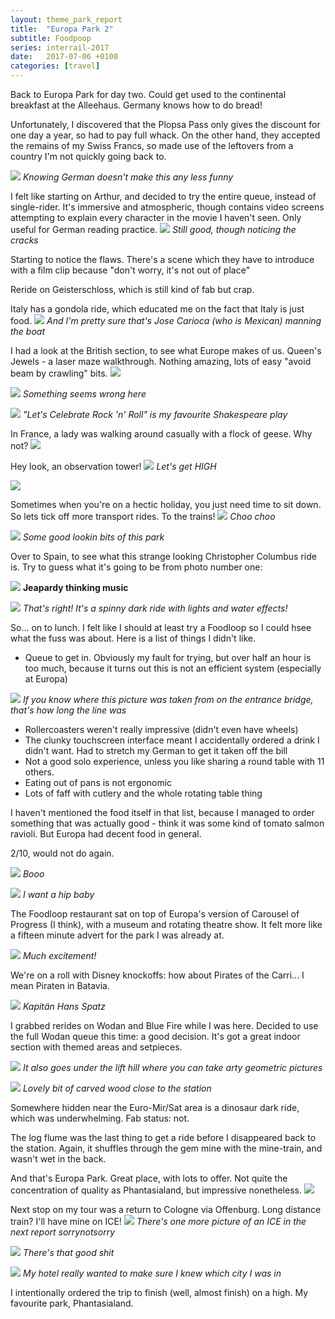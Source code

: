 ```yaml
---
layout: theme_park_report
title:  "Europa Park 2"
subtitle: Foodpoop
series: interrail-2017
date:   2017-07-06 +0100
categories: [travel]
---
```

Back to Europa Park for day two. Could get used to the continental breakfast at the Alleehaus. Germany knows how to do bread!

Unfortunately, I discovered that the Plopsa Pass only gives the discount for one day a year, so had to pay full whack. On the other hand, they accepted the remains of my Swiss Francs, so made use of the leftovers from a country I'm not quickly going back to.

![](http://i.imgur.com/FfEjgn1.jpg)
*Knowing German doesn't make this any less funny*

I felt like starting on Arthur, and decided to try the entire queue, instead of single-rider. It's immersive and atmospheric, though contains video screens attempting to explain every character in the movie I haven't seen. Only useful for German reading practice.
![](http://i.imgur.com/30K3ux9.jpg)
*Still good, though noticing the cracks*

Starting to notice the flaws. There's a scene which they have to introduce with a film clip because "don't worry, it's not out of place"

Reride on Geisterschloss, which is still kind of fab but crap.

Italy has a gondola ride, which educated me on the fact that Italy is just food.
![](http://i.imgur.com/xqmsS6x.jpg)
*And I'm pretty sure that's Jose Carioca (who is Mexican) manning the boat*

I had a look at the British section, to see what Europe makes of us. Queen's Jewels - a laser maze walkthrough. Nothing amazing, lots of easy "avoid beam by crawling" bits.
![](http://i.imgur.com/g4PQtVd.jpg)

![](http://i.imgur.com/50ovx1B.jpg)
*Something seems wrong here*

![](http://i.imgur.com/ZCyp9Ar.jpg)
*"Let's Celebrate Rock 'n' Roll" is my favourite Shakespeare play*

In France, a lady was walking around casually with a flock of geese. Why not?
![](http://i.imgur.com/Ti4ZOfI.jpg)

Hey look, an observation tower!
![](http://i.imgur.com/WQ88C8r.jpg)
*Let's get HIGH*

![](http://i.imgur.com/PfyUp8H.jpg)

Sometimes when you're on a hectic holiday, you just need time to sit down. So lets tick off more transport rides. To the trains!
![](http://i.imgur.com/J0hDuhE.jpg)
*Choo choo*

![](http://i.imgur.com/jjU3NRz.jpg)
*Some good lookin bits of this park*

Over to Spain, to see what this strange looking Christopher Columbus ride is. Try to guess what it's going to be from photo number one:

![](http://i.imgur.com/Q6ozpyt.jpg)
**Jeapardy thinking music**

![](http://i.imgur.com/HQHH98i.jpg)
*That's right! It's a spinny dark ride with lights and water effects!*

So... on to lunch. I felt like I should at least try a Foodloop so I could hsee what the fuss was about. Here is a list of things I didn't like.

- Queue to get in. Obviously my fault for trying, but over half an hour is too much, because it turns out this is not an efficient system (especially at Europa)

![](http://i.imgur.com/bO32Ny9.jpg)
*If you know where this picture was taken from on the entrance bridge, that's how long the line was*

- Rollercoasters weren't really impressive (didn't even have wheels)
- The clunky touchscreen interface meant I accidentally ordered a drink I didn't want. Had to stretch my German to get it taken off the bill
- Not a good solo experience, unless you like sharing a round table with 11 others.
- Eating out of pans is not ergonomic
- Lots of faff with cutlery and the whole rotating table thing

I haven't mentioned the food itself in that list, because I managed to order something that was actually good - think it was some kind of tomato salmon ravioli. But Europa had decent food in general.

2/10, would not do again.

![](http://i.imgur.com/X5cxGGJ.jpg)
*Booo*

![](http://i.imgur.com/UroP1gd.jpg)
*I want a hip baby*

The Foodloop restaurant sat on top of Europa's version of Carousel of Progress (I think), with a museum and rotating theatre show. It felt more like a fifteen minute advert for the park I was already at.

![](http://i.imgur.com/3jTrgod.jpg)
*Much excitement!*

We're on a roll with Disney knockoffs: how about Pirates of the Carri... I mean Piraten in Batavia.

![](http://i.imgur.com/1aXngxD.jpg)
*Kapitän Hans Spatz*

I grabbed rerides on Wodan and Blue Fire while I was here. Decided to use the full Wodan queue this time: a good decision. It's got a great indoor section with themed areas and setpieces.

![](http://i.imgur.com/OgXdaU7.jpg)
*It also goes under the lift hill where you can take arty geometric pictures*

![](http://i.imgur.com/ZEjH1gb.jpg)
*Lovely bit of carved wood close to the station*

Somewhere hidden near the Euro-Mir/Sat area is a dinosaur dark ride, which was underwhelming. Fab status: not.

The log flume was the last thing to get a ride before I disappeared back to the station. Again, it shuffles through the gem mine with the mine-train, and wasn't wet in the back.

And that's Europa Park. Great place, with lots to offer. Not quite the concentration of quality as Phantasialand, but impressive nonetheless.
![](http://i.imgur.com/186Pjix.jpg)

Next stop on my tour was a return to Cologne via Offenburg. Long distance train? I'll have mine on ICE!
![](http://i.imgur.com/xgjnmpA.jpg)
*There's one more picture of an ICE in the next report sorrynotsorry*

![](http://i.imgur.com/2JsJQqL.jpg)
*There's that good shit*

![](http://i.imgur.com/K3U4DmP.jpg)
*My hotel really wanted to make sure I knew which city I was in*

I intentionally ordered the trip to finish (well, almost finish) on a high. My favourite park, Phantasialand.